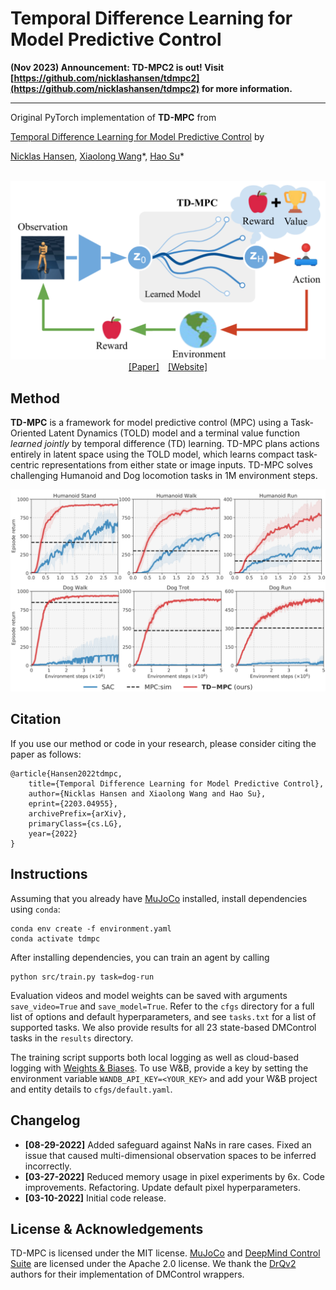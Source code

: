 # Temporal Difference Learning for Model Predictive Control

**(Nov 2023) Announcement: TD-MPC2 is out! Visit [https://github.com/nicklashansen/tdmpc2](https://github.com/nicklashansen/tdmpc2) for more information.**

----

Original PyTorch implementation of **TD-MPC** from

[Temporal Difference Learning for Model Predictive Control](https://arxiv.org/abs/2203.04955) by

[Nicklas Hansen](https://nicklashansen.github.io), [Xiaolong Wang](https://xiaolonw.github.io)\*, [Hao Su](https://cseweb.ucsd.edu/~haosu)\*


<p align="center">
  <br><img src='media/ae591483.png' width="600"/><br>
   <a href="https://arxiv.org/abs/2203.04955">[Paper]</a>&emsp;<a href="https://nicklashansen.github.io/td-mpc">[Website]</a>
</p>


## Method

**TD-MPC** is a framework for model predictive control (MPC) using a Task-Oriented Latent Dynamics (TOLD) model and a terminal value function *learned jointly* by temporal difference (TD) learning. TD-MPC plans actions entirely in latent space using the TOLD model, which learns compact task-centric representations from either state or image inputs. TD-MPC solves challenging Humanoid and Dog locomotion tasks in 1M environment steps.

<p align="center">
  <img src='media/d818bbc7.png' width="600"/>
</p>


## Citation

If you use our method or code in your research, please consider citing the paper as follows:

```
@article{Hansen2022tdmpc,
	title={Temporal Difference Learning for Model Predictive Control},
	author={Nicklas Hansen and Xiaolong Wang and Hao Su},
	eprint={2203.04955},
	archivePrefix={arXiv},
	primaryClass={cs.LG},
	year={2022}
}
```

## Instructions

Assuming that you already have [MuJoCo](http://www.mujoco.org) installed, install dependencies using `conda`:

```
conda env create -f environment.yaml
conda activate tdmpc
```

After installing dependencies, you can train an agent by calling

```
python src/train.py task=dog-run
```

Evaluation videos and model weights can be saved with arguments `save_video=True` and `save_model=True`. Refer to the `cfgs` directory for a full list of options and default hyperparameters, and see `tasks.txt` for a list of supported tasks. We also provide results for all 23 state-based DMControl tasks in the `results` directory.

The training script supports both local logging as well as cloud-based logging with [Weights & Biases](https://wandb.ai). To use W&B, provide a key by setting the environment variable `WANDB_API_KEY=<YOUR_KEY>` and add your W&B project and entity details to `cfgs/default.yaml`.


## Changelog

* **[08-29-2022]** Added safeguard against NaNs in rare cases. Fixed an issue that caused multi-dimensional observation spaces to be inferred incorrectly.
* **[03-27-2022]** Reduced memory usage in pixel experiments by 6x. Code improvements. Refactoring. Update default pixel hyperparameters.
* **[03-10-2022]** Initial code release.

## License & Acknowledgements

TD-MPC is licensed under the MIT license. [MuJoCo](https://github.com/deepmind/mujoco) and [DeepMind Control Suite](https://github.com/deepmind/dm_control) are licensed under the Apache 2.0 license. We thank the [DrQv2](https://github.com/facebookresearch/drqv2) authors for their implementation of DMControl wrappers.
